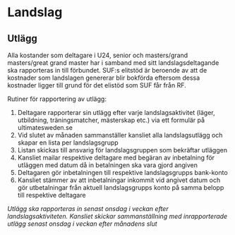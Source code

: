# Landslag

## Utlägg

Alla kostander som deltagare i U24, senior och masters/grand masters/great grand master har i samband med sitt landslagsdeltagande ska rapporteras in till förbundet.
SUF:s elitstöd är beroende av att de kostnader som landslagen genererar blir bokförda eftersom dessa kostnader ligger till grund för det elistöd som SUF får från RF.

Rutiner för rapportering av utlägg:
1. Deltagare rapporterar sin utlägg efter varje landslagsaktivitet (läger, utbildning, träningsmatcher, mästerskap etc.) via ett formulär på ultimatesweden.se
2. Vid slutet av månaden sammanställer kansliet alla landslagsutlägg och skapar en lista per landslagsgrupp
3. Listan skickas till ansvarig för landslagsgruppen som bekräftar utläggen
4. Kansliet mailar respektive deltagare med begäran av inbetalning för utläggen med datum då in betalningen ska vara gjord angiven
5. Deltagaren gör inbetalningen till respektive landslagsgrupps bank-konto
6. Kansliet stämmer av att inbetalningar inkommit vid angivet datum och gör utbetalningar från aktuell landslagsgrupps konto på samma belopp till respektive deltagare

*Utlägg ska rapporteras in senast onsdag i veckan efter landslagsaktiviteten. Kansliet skickar sammanställning med inrapporterade utlägg senast onsdag i veckan efter månadens slut*
